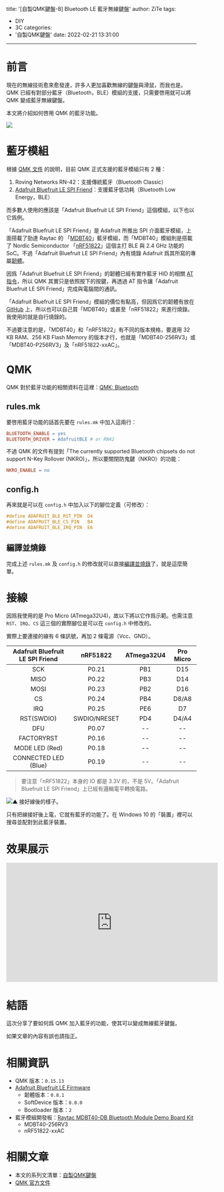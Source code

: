 title: '[自製QMK鍵盤-8] Bluetooth LE 藍牙無線鍵盤'
author: ZiTe
tags:
  - DIY
  - 3C
categories:
  - '自製QMK鍵盤'
date: 2022-02-21 13:31:00
---

# 前言

現在的無線技術愈來愈發達，許多人更加喜歡無線的鍵盤與滑鼠，而我也是。QMK 已經有對部分藍牙（Bluetooth，BLE）模組的支援，只需要啓用就可以將 QMK 變成藍牙無線鍵盤。

本文將介紹如何啓用 QMK 的藍牙功能。

![](https://blogger.googleusercontent.com/img/a/AVvXsEgESsB0l38nOIjaw6wggilS9U_AjhzI82CzsDPwwsyBw_h_QdYwre_HWDzdNGZO8BW9JgFbf6KNXE8XwMKOVzlQAsnj9E2FIzB1I5NLbNBFBBQca6HLu_zFaCx1Pawflti5q0mkoTGxfVAPMA1BDQb9wD-Io8tjEpr4Zz9HPkCnXv_49Kgdn5WDMt4u=s16000)

<!--more-->

# 藍牙模組

根據 [QMK 文件](https://docs.qmk.fm/#/feature_bluetooth) 的說明，目前 QMK 正式支援的藍牙模組只有 2 種：
1. Roving Networks RN-42：支援傳統藍牙（Bluetooth Classic）
2. [Adafruit Bluefruit LE SPI Friend](https://www.adafruit.com/product/2633)：支援藍牙低功耗（Bluetooth Low Energy，BLE）

而多數人使用的應該是「Adafruit Bluefruit LE SPI Friend」這個模組，以下也以它爲例。

「Adafruit Bluefruit LE SPI Friend」是 Adafruit 所推出 SPI 介面藍牙模組，上面搭載了勁達 Raytac 的 「[MDBT40](https://www.raytac.com/product/ins.php?index_id=74)」藍牙模組，而「MDBT40」模組則是搭載了 Nordic Semiconductor 「[nRF51822](https://www.nordicsemi.com/products/nrf51822)」這個主打 BLE 與 2.4 GHz 功能的 SoC。不過「Adafruit Bluefruit LE SPI Friend」內有燒錄 Adafruit 爲其所寫的專屬[韌體](https://github.com/adafruit/Adafruit_BluefruitLE_Firmware)。

因爲「Adafruit Bluefruit LE SPI Friend」的韌體已經有實作藍牙 HID 的相關 [AT 指令](https://learn.adafruit.com/introducing-the-adafruit-bluefruit-spi-breakout/at-commands)，所以 QMK 其實只是依照按下的按鍵，再透過 AT 指令讓「Adafruit Bluefruit LE SPI Friend」完成與電腦間的通訊。

「Adafruit Bluefruit LE SPI Friend」模組的價位有點高，但因爲它的韌體有放在 [GitHub](https://github.com/adafruit/Adafruit_BluefruitLE_Firmware) 上，所以也可以自己買「MDBT40」或甚至「nRF51822」來進行燒錄。我使用的就是自行燒錄的。

不過要注意的是，「MDBT40」和「nRF51822」有不同的版本規格，要選用 32 KB RAM、256 KB Flash Memory 的版本才行，也就是「MDBT40-256RV3」或「MDBT40-P256RV3」及「nRF51822-xxAC」。

# QMK

QMK 對於藍牙功能的相關資料在這裡：[QMK: Bluetooth](https://docs.qmk.fm/#/feature_bluetooth)

## rules.mk

要啓用藍牙功能的話首先要在 `rules.mk` 中加入這兩行：

```mk
BLUETOOTH_ENABLE = yes
BLUETOOTH_DRIVER = AdafruitBLE # or RN42
```

不過 QMK 的文件有提到「The currently supported Bluetooth chipsets do not support N-Key Rollover (NKRO)」，所以要關閉防鬼鍵（NKRO）的功能：

```mk
NKRO_ENABLE = no
```

## config.h

再來就是可以在 `config.h` 中加入以下的腳位定義（可修改）：
```c
#define ADAFRUIT_BLE_RST_PIN  D4
#define ADAFRUIT_BLE_CS_PIN   B4
#define ADAFRUIT_BLE_IRQ_PIN  E6
```

## 編譯並燒錄

完成上述 `rules.mk` 及 `config.h` 的修改就可以直接[編譯並燒錄](https://ziteh.github.io/2020/06/diyqmkkeyboard-3/)了，就是這麼簡單。

# 接線

因爲我使用的是 Pro Micro (ATmega32U4)，故以下將以它作爲示範。也需注意 `RST`、`IRQ`、`CS` 這三個的實際腳位是可以在 `config.h` 中修改的。

實際上要連接的線有 6 條訊號，再加 2 條電源（Vcc、GND）。

Adafruit Bluefruit LE SPI Friend | nRF51822 | ATmega32U4 | Pro Micro
:-:|:-:|:-:|:-:
SCK|P0.21|PB1|D15
MISO|P0.22|PB3|D14
MOSI|P0.23|PB2|D16
CS|P0.24|PB4|D8/A8
IRQ|P0.25|PE6|D7
RST(SWDIO)|SWDIO/NRESET|PD4|D4/A4
DFU|P0.07|--|--
FACTORYRST|P0.16|--|--
MODE LED (Red)|P0.18|--|--
CONNECTED LED (Blue)|P0.19|--|--

> 要注意「nRF51822」本身的 IO 都是 3.3V 的，不是 5V。「Adafruit Bluefruit LE SPI Friend」上已經有邏輯電平轉換電路。

![▲ 接好線後的樣子。](https://blogger.googleusercontent.com/img/a/AVvXsEhgLHc-lVHPdbLy5rDceawCTrN1vwoXrG0F3hq_ehM4NgMdhS4A3rk7LeyTRPaMjLFdmoJ6myYu_gpEjdShhGqvg55U7RPeTM3mbjHNdN4dTA7_5xx3wm_VhbAGS3CB2seRigYHhQXBmxOg4ldi7MvakKEqMI3gqA1dn5tVkJqy0ggWZBySCdMdXA57=w640-h480)

只有把線接好後上電，它就有藍牙的功能了。在 Windows 10 的「裝置」裡可以搜尋並配對到此藍牙裝置。

# 效果展示

<iframe width="560" height="315" src="https://www.youtube.com/embed/OKdwwEEPLHY" title="YouTube video player" frameborder="0" allow="accelerometer; autoplay; clipboard-write; encrypted-media; gyroscope; picture-in-picture" allowfullscreen></iframe>

# 結語

這次分享了要如何爲 QMK 加入藍牙的功能，使其可以變成無線藍牙鍵盤。

如果文章的內容有誤也請指正。

# 相關資訊

- QMK 版本：`0.15.13`
- [Adafruit Bluefruit LE Firmware](https://github.com/adafruit/Adafruit_BluefruitLE_Firmware) 
	- 韌體版本：`0.8.1`
	- SoftDevice 版本：`8.0.0`
	- Bootloader 版本：`2`
- 藍牙模組開發板：[Raytac MDBT40-DB Bluetooth Module Demo Board Kit](https://www.raytac.com/product/ins.php?index_id=84)
	- MDBT40-256RV3
	- nRF51822-xxAC

# 相關文章

- 本文的系列文清單：[自製QMK鍵盤](https://ziteh.github.io/categories/%E8%87%AA%E8%A3%BDQMK%E9%8D%B5%E7%9B%A4/)
- [QMK 官方文件](https://docs.qmk.fm/#/)
